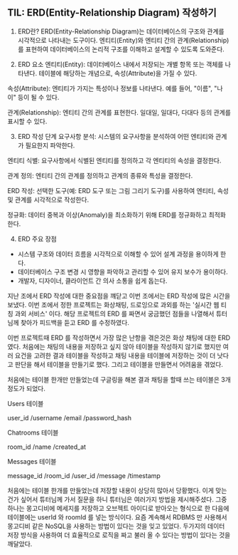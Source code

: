 ## TIL: ERD(Entity-Relationship Diagram) 작성하기

1. ERD란?
ERD(Entity-Relationship Diagram)는 데이터베이스의 구조와 관계를 시각적으로 나타내는 도구이다. 엔티티(Entity)와 엔티티 간의 관계(Relationship)를 표현하여 데이터베이스의 논리적 구조를 이해하고 설계할 수 있도록 도와준다.

2. ERD 요소
엔티티(Entity): 데이터베이스 내에서 저장되는 개별 항목 또는 객체를 나타낸다. 테이블에 해당하는 개념으로, 속성(Attribute)을 가질 수 있다.

속성(Attribute): 엔티티가 가지는 특성이나 정보를 나타낸다. 예를 들어, "이름", "나이" 등이 될 수 있다.

관계(Relationship): 엔티티 간의 관계를 표현한다. 일대일, 일대다, 다대다 등의 관계를 표시할 수 있다.

3. ERD 작성 단계
요구사항 분석: 시스템의 요구사항을 분석하여 어떤 엔티티와 관계가 필요한지 파악한다.

엔티티 식별: 요구사항에서 식별된 엔티티를 정의하고 각 엔티티의 속성을 결정한다.

관계 정의: 엔티티 간의 관계를 정의하고 관계의 종류와 특성을 결정한다.

ERD 작성: 선택한 도구(예: ERD 도구 또는 그림 그리기 도구)를 사용하여 엔티티, 속성 및 관계를 시각적으로 작성한다.

정규화: 데이터 중복과 이상(Anomaly)을 최소화하기 위해 ERD를 정규화하고 최적화한다.

4. ERD 주요 장점
- 시스템 구조와 데이터 흐름을 시각적으로 이해할 수 있어 설계 과정을 용이하게 한다.
- 데이터베이스 구조 변경 시 영향을 파악하고 관리할 수 있어 유지 보수가 용이하다.
- 개발자, 디자이너, 클라이언트 간 의사 소통을 쉽게 돕는다.

지난 조에서 ERD 작성에 대한 중요점을 꺠닫고 이번 조에서는 ERD 작성에 많은 시간을 보냈다. 이번 조에서 정한 프로젝트는 화상채팅, 드로잉으로 과외를 하는 '실시간 웹 티칭  과외 서비스' 이다. 해당 프로젝트의 ERD 를 짜면서 궁금했던 점들을 나열해서 튜터님께 찾아가 피드백을 듣고 ERD 를 수정하였다.

이번 프로젝트때 ERD 를 작성하면서 가장 많은 난항을 겪은것은 화상 채팅에 대한 ERD 였다. 처음에는 채팅의 내용을 저장하고 싶지 않아 테이블을 작성하지 않기로 했지만 여러 요건을 고려한 결과 테이블을 작성하고 채팅 내용을 테이블에 저장하는 것이 더 낫다고 판단을 해서 테이블을 만들기로 했다. 그리고 테이블을 만들면서 어려움을 겪었다.

처음에는 테이블 한개만 만들었는데 구글링을 해본 결과 채팅을 할때 쓰는 테이블은 3개 정도가 되었다.

Users 테이블

user_id	/username	/email	/password_hash

Chatrooms 테이블

room_id	/name	/created_at

Messages 테이블

message_id	/room_id	/user_id	/message	/timestamp

처음에는 테이블 한개를 만들었는데 저장할 내용이 상당히 많아서 당황했다. 이게 맞는건가 싶어서 튜터님께 가서 질문을 하니 튜터님은 여러가지 방법을 제시해주셨다. 그중 하나는 몽고디비에 메세지를 저장하고 오브젝트 아이디로 받아오는 형식으로 한 다음에 테이블에는 userId 와 roomId 를 넣는 방식이다. 요즘 계속해서 RDBMS 만 사용해서 몽고디비 같은 NoSQL을 사용하는 방법이 있다는 것을 잊고 있었다. 두가지의 데이터 저장 방식을 사용하여 더 효율적으로 로직을 짜고 불러 올 수 있다는 방법이 있다는 것을 깨달았다.


